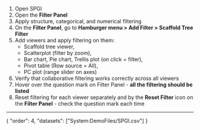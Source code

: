 1. Open SPGI
1. Open the **Filter Panel**
1. Apply structure, categorical, and numerical filtering
2.  On the **Filter Panel**, go to **Hamburger menu > Add Filter > Scaffold Tree Filter**
2. Add viewers and apply filtering on them: 
   * Scaffold tree viewer, 
   * Scatterplot (filter by zoom), 
   * Bar chart, Pie chart, Trellis plot (on click = filter), 
   * Pivot table (Row source = All),
   * PC plot (range slider on axes)
1. Verify that collaborative filtering works correctly across all viewers
1. Hover over the question mark on Filter Panel - **all the filtering should be listed**
4. Reset filtering for each viewer separately and by the **Reset Filter** icon on the **Filter Panel** - check the question mark each time

---
{
"order": 4,
"datasets": ["System:DemoFiles/SPGI.csv"]
}
